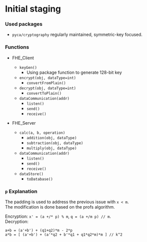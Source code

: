 # Initial staging

### Used packages
- `pyca/cryptography` regularly maintained, symmetric-key focused.

### Functions
- FHE_Client   
  - `keyGen()`
    - Using package function to generate 128-bit key
  - `encrypt(obj, dataType=int)`
    - `convertFromPlain()`
  - `decrypt(obj, dataType=int)`
    - `convertToPlain()`
  - `dataCommunication(addr)`
    - `listen()`
    - `send()`
    - `receive()`

- FHE_Server  
  - `calc(a, b, operation)`
    - `addition(obj, dataType)`
    - `subtraction(obj, dataType)`
    - `multiply(obj, dataType)`
  - `dataCommunication(addr)`
    - `listen()`
    - `send()`
    - `receive()`
  - `dataStore()`
    - `toDatabase()`

### `p` Explanation
The padding is used to address the previous issue with `x < m`.\
The modification is done based on the profs algorithm.

Encryption: `x' = (a +/* p) % m`, `q = (a +/m p) // m`.\
Decryption:
```
a+b = (a'+b') + (q1+q2)*m - 2*p
a*b = [ (a'+b') + (a'*q2 + b'*q1 + q1*q2*m)*m ] // k^2
```
